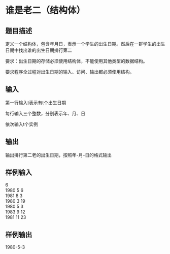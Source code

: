 # 谁是老二（结构体）  
  
## 题目描述  
定义一个结构体，包含年月日，表示一个学生的出生日期。然后在一群学生的出生日期中找出谁的出生日期排行第二  
  
要求：出生日期的存储必须使用结构体，不能使用其他类型的数据结构。  
  
要求程序全过程对出生日期的输入、访问、输出都必须使用结构。  
  
## 输入  
第一行输入t表示有t个出生日期  
  
每行输入三个整数，分别表示年、月、日  
  
依次输入t个实例  
  
## 输出  
输出排行第二老的出生日期，按照年-月-日的格式输出  
  
## 样例输入  
6  
1980 5 6  
1981 8 3  
1980 3 19  
1980 5 3  
1983 9 12  
1981 11 23  
## 样例输出  
1980-5-3  
  
